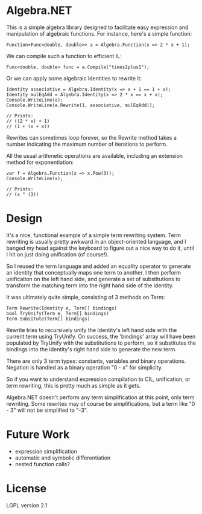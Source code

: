 # Algebra.NET

This is a simple algebra library designed to facilitate easy expression
and manipulation of algebraic functions. For instance, here's a simple
function:

    Function<Func<double, double>> a = Algebra.Function(x => 2 * x + 1);

We can compile such a function to efficient IL:

    Func<double, double> func = a.Compile("times2plus1");

Or we can apply some algebraic identities to rewrite it:

    Identity associative = Algebra.Identity(x => x + 1 == 1 + x);
    Identity mulEqAdd = Algebra.Identity(x => 2 * x == x + x);
	Console.WriteLine(a);
	Console.WriteLine(a.Rewrite(1, associative, mulEqAdd));

	// Prints:
	// ((2 * x) + 1)
	// (1 + (x + x))

Rewrites can sometimes loop forever, so the Rewrite method takes a
number indicating the maximum number of iterations to perform.

All the usual arithmetic operations are available, including an
extension method for exponentiation:

    var f = Algebra.Function(x => x.Pow(3));
	Console.WriteLine(x);

	// Prints:
	// (x ^ (3))

# Design

It's a nice, functional example of a simple term rewriting system. Term
rewriting is usually pretty awkward in an object-oriented language,
and I banged my head against the keyboard to figure out a nice
way to do it, until I hit on just doing unification (of course!).

So I reused the term language and added an equality operator to
generate an identity that conceptually maps one term to another.
I then perform unification on the left hand side, and generate a set of
substitutions to transform the matching term into the right hand side
of the identity.

It was ultimately quite simple, consisting of 3 methods on Term:

	Term Rewrite(Identity e, Term[] bindings)
    bool TryUnify(Term e, Term[] bindings)
    Term Subsitute(Term[] bindings)

Rewrite tries to recursively unify the Identity's left hand side with
the current term using TryUnify. On success, the 'bindings' array
will have been populated by TryUnify with the substitutions to perform,
so it substitutes the bindings into the identity's right hand side to
generate the new term.

There are only 3 term types: constants, variables and binary
operations. Negation is handled as a binary operation "0 - x" for
simplicity.

So if you want to understand expression compilation to CIL,
unification, or term rewriting, this is pretty much as simple
as it gets.

Algebra.NET doesn't perform any term simplification at this point,
only term rewriting. Some rewrites may of course be simplifications,
but a term like "0 - 3" will not be simplified to "-3".

# Future Work

 * expression simplification
 * automatic and symbolic differentiation
 * nested function calls?

# License

LGPL version 2.1